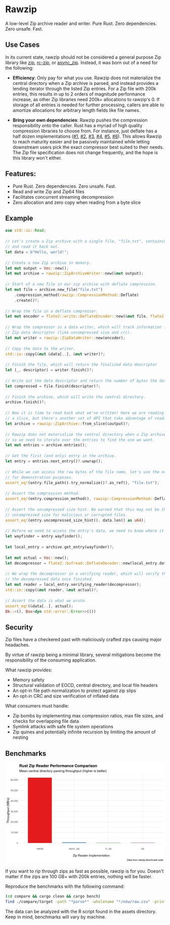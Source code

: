 # Rawzip

A low-level Zip archive reader and writer. Pure Rust. Zero dependencies. Zero unsafe. Fast.

## Use Cases

In its current state, rawzip should not be considered a general purpose Zip library like [zip](https://crates.io/crates/zip), [rc-zip](https://crates.io/crates/rc-zip), or [async_zip](https://crates.io/crates/async-zip). Instead, it was born out of a need for the following:

- **Efficiency**: Only pay for what you use. Rawzip does not materialize the central directory when a Zip archive is parsed, and instead provides a lending iterator through the listed Zip entries. For a Zip file with 200k entries, this results in up to 2 orders of magnitude performance increase, as other Zip libraries need 200k+ allocations to rawzip's 0. If storage of all entries is needed for further processing, callers are able to amortize allocations for arbitrary length fields like file names.

- **Bring your own dependencies**: Rawzip pushes the compression responsibility onto the caller. Rust has a myriad of high quality compression libraries to choose from. For instance, just deflate has a half dozen implementations ([#1](https://crates.io/crates/libdeflater), [#2](https://crates.io/crates/miniz_oxide), [#3](https://crates.io/crates/zune-inflate), [#4](https://crates.io/crates/libz-ng-sys), [#5](https://crates.io/crates/zlib-rs), [#6](https://crates.io/crates/cloudflare-zlib-sys)). This allows Rawzip to reach maturity easier and be passively maintained while letting downstream users pick the exact compressor best suited to their needs. The Zip file specification does not change frequently, and the hope is this library won't either.

## Features:

- Pure Rust. Zero dependencies. Zero unsafe. Fast.
- Read and write Zip and Zip64 files
- Facilitates concurrent streaming decompression
- Zero allocation and zero copy when reading from a byte slice

## Example

```rust
use std::io::Read;

// Let's create a Zip archive with a single file, "file.txt", containing the text "Hello, world!"
// and read it back out.
let data = b"Hello, world!";

// Create a new Zip archive in memory.
let mut output = Vec::new();
let mut archive = rawzip::ZipArchiveWriter::new(&mut output);

// Start of a new file in our zip archive with deflate compression.
let mut file = archive.new_file("file.txt")
    .compression_method(rawzip::CompressionMethod::Deflate)
    .create()?;

// Wrap the file in a deflate compressor.
let mut encoder = flate2::write::DeflateEncoder::new(&mut file, flate2::Compression::default());

// Wrap the compressor in a data writer, which will track information for the
// Zip data descriptor (like uncompressed size and crc).
let mut writer = rawzip::ZipDataWriter::new(encoder);

// Copy the data to the writer.
std::io::copy(&mut &data[..], &mut writer)?;

// Finish the file, which will return the finalized data descriptor
let (_, descriptor) = writer.finish()?;

// Write out the data descriptor and return the number of bytes the data compressed to.
let compressed = file.finish(descriptor)?;

// Finish the archive, which will write the central directory.
archive.finish()?;

// Now it is time to read back what we've written! Here we are reading from
// a slice, but there's another set of API that take advantage of reading from a file.
let archive = rawzip::ZipArchive::from_slice(&output)?;

// Rawzip does not materialize the central directory when a Zip archive is parsed,
// so we need to iterate over the entries to find the one we want.
let mut entries = archive.entries();

// Get the first (and only) entry in the archive.
let entry = entries.next_entry()?.unwrap();

// While we can access the raw bytes of the file name, let's use the normalized path
// for demonstration purposes.
assert_eq!(entry.file_path().try_normalize()?.as_ref(), "file.txt");

// Assert the compression method.
assert_eq!(entry.compression_method(), rawzip::CompressionMethod::Deflate);

// Assert the uncompressed size hint. Be warned that this may not be the actual,
// uncompressed size for malicious or corrupted files.
assert_eq!(entry.uncompressed_size_hint(), data.len() as u64);

// Before we need to access the entry's data, we need to know where it is in the archive.
let wayfinder = entry.wayfinder();

let local_entry = archive.get_entry(wayfinder)?;

let mut actual = Vec::new();
let decompressor = flate2::bufread::DeflateDecoder::new(local_entry.data());

// We wrap the decompressor in a verifying reader, which will verify the size and CRC of
// the decompressed data once finished.
let mut reader = local_entry.verifying_reader(decompressor);
std::io::copy(&mut reader, &mut actual)?;

// Assert the data is what we wrote.
assert_eq!(&data[..], actual);
Ok::<(), Box<dyn std::error::Error>>(())
```

## Security

Zip files have a checkered past with maliciously crafted zips causing major headaches.

By virtue of rawzip being a minimal library, several mitigations become the responsibility of the consuming application.

What rawzip provides:

- Memory safety
- Structural validation of EOCD, central directory, and local file headers
- An opt-in file path normalization to protect against zip slips
- An opt-in CRC and size verification of inflated data

What consumers must handle:

- Zip bombs by implementing max compression ratios, max file sizes, and checks for overlapping file data
- Symlink attacks with safe file system operations
- Zip quines and potentially infinite recursion by limiting the amount of nesting

## Benchmarks

![bench-parsing.png](assets/rawzip-performance-comparison.png)

If you want to rip through zips as fast as possible, rawzip is for you. Doesn't matter if the zips are 100 GB+ with 200k entries, nothing will be faster.

Reproduce the benchmarks with the following command:

```bash
(cd compare && cargo clean && cargo bench)
find ./compare/target -path "*parse*" -wholename "*/new/raw.csv" -print0 | xargs -0 xsv cat rows > assets/rawzip-benchmark-data.csv
```

The data can be analyzed with the R script found in the assets directory. Keep in mind, benchmarks will vary by machine.
